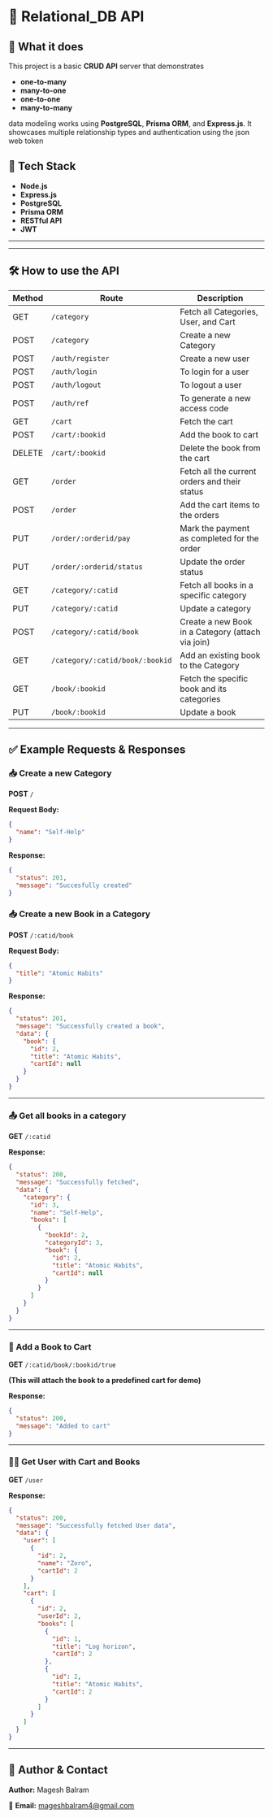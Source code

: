 # **📌 Relational_DB API**

## **📖 What it does**

This project is a basic **CRUD API** server that demonstrates

- **one-to-many**
- **many-to-one**
- **one-to-one**
- **many-to-many**

data modeling works using **PostgreSQL**, **Prisma ORM**, and **Express.js**. It showcases multiple relationship types and authentication using the json web token

## 🧰 Tech Stack

- **Node.js**
- **Express.js**
- **PostgreSQL**
- **Prisma ORM**
- **RESTful API**
- **JWT**

---

---

## **🛠️ How to use the API**

| Method | Route                          | Description                                               |
|--------|--------------------------------|-----------------------------------------------------------|
| GET    | `/category`                    | Fetch all Categories, User, and Cart                      |
| POST   | `/category`                    | Create a new Category                                     |
| POST   | `/auth/register`               | Create a new user                                         |
| POST   | `/auth/login`                  | To login for a user                                       |
| POST   | `/auth/logout`                 | To logout a user                                          |
| POST   | `/auth/ref`                    | To generate a new access code                             |
| GET    | `/cart`                        | Fetch the cart                                            |
| POST   | `/cart/:bookid`                | Add the book to cart                                      |
| DELETE | `/cart/:bookid`                | Delete the book from the cart                             |
| GET    | `/order`                       | Fetch all the current orders and their status             |
| POST   | `/order`                       | Add the cart items to the orders                          |
| PUT    | `/order/:orderid/pay`          | Mark the payment as completed for the order               |
| PUT    | `/order/:orderid/status`       | Update the order status                                   |
| GET    | `/category/:catid`             | Fetch all books in a specific category                    |
| PUT    | `/category/:catid`             | Update a category                                         |
| POST   | `/category/:catid/book`        | Create a new Book in a Category (attach via join)         |
| GET    | `/category/:catid/book/:bookid`| Add an existing book to the Category                      |
| GET    | `/book/:bookid`                | Fetch the specific book and its categories                |
| PUT    | `/book/:bookid`                | Update a book                                             |


---

## **✅ Example Requests & Responses**

### 📥 Create a new Category

**POST** `/`

**Request Body:**

```json
{
  "name": "Self-Help"
}
```

**Response:**

```json
{
  "status": 201,
  "message": "Succesfully created"
}
```

### 📥 Create a new Book in a Category

**POST** `/:catid/book`

**Request Body:**

```json
{
  "title": "Atomic Habits"
}
```

**Response:**

```json
{
  "status": 201,
  "message": "Successfully created a book",
  "data": {
    "book": {
      "id": 2,
      "title": "Atomic Habits",
      "cartId": null
    }
  }
}
```

---

### 📤 Get all books in a category

**GET** `/:catid`

**Response:**

```json
{
  "status": 200,
  "message": "Successfully fetched",
  "data": {
    "category": {
      "id": 3,
      "name": "Self-Help",
      "books": [
        {
          "bookId": 2,
          "categoryId": 3,
          "book": {
            "id": 2,
            "title": "Atomic Habits",
            "cartId": null
          }
        }
      ]
    }
  }
}
```

---

### 🛒 Add a Book to Cart

**GET** `/:catid/book/:bookid/true`

**(This will attach the book to a predefined cart for demo)**

**Response:**

```json
{
  "status": 200,
  "message": "Added to cart"
}
```

---

### 🧑‍💼 Get User with Cart and Books

**GET** `/user`

**Response:**

```json
{
  "status": 200,
  "message": "Successfully fetched User data",
  "data": {
    "user": [
      {
        "id": 2,
        "name": "Zoro",
        "cartId": 2
      }
    ],
    "cart": [
      {
        "id": 2,
        "userId": 2,
        "books": [
          {
            "id": 1,
            "title": "Log horizon",
            "cartId": 2
          },
          {
            "id": 2,
            "title": "Atomic Habits",
            "cartId": 2
          }
        ]
      }
    ]
  }
}
```

---

## 🙋 **Author & Contact**

**Author:** Magesh Balram

📧 **Email:** [mageshbalram4@gmail.com](mailto:mageshbalram4@gmail.com)
